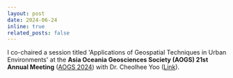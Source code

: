 ```yaml
---
layout: post
date: 2024-06-24
inline: true
related_posts: false
---
```


I co-chaired a session titled 'Applications of Geospatial Techniques in Urban Environments' at the **Asia Oceania Geosciences Society (AOGS) 21st Annual Meeting** ([AOGS 2024](https://www.asiaoceania.org/aogs2024/****)) with Dr. Cheolhee Yoo ([Link](https://www.linkedin.com/posts/dr-li-zhiwei_aogs2024-activity-7211009097393950721-3cnW?utm_source=share&utm_medium=member_desktop)).
